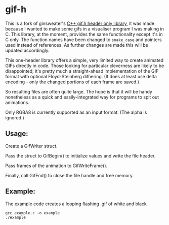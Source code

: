 # gif-h

This is a fork of ginsweater's [C++ gif.h header only library](https://github.com/ginsweater/gif-h), it was made because I wanted to make some gifs in a visualiser program I was making in C. This library, at the moment, provides the same functionality except it's in C only. The function names have been changed to `snake_case` and pointers used instead of references. As further changes are made this will be updated accordingly.

This one-header library offers a simple, very limited way to create animated GIFs directly in code. Those looking for particular cleverness are likely to be disappointed; it's pretty much a straight-ahead implementation of the GIF format with optional Floyd-Steinberg dithering. (It does at least use delta
encoding - only the changed portions of each frame are saved.) 

So resulting files are often quite large. The hope is that it will be handy nonetheless as a quick and easily-integrated way for programs to spit out animations.

Only RGBA8 is currently supported as an input format. (The alpha is ignored.) 

## Usage:

Create a GifWriter struct. 

Pass the struct to GifBegin() to initialize values and write the file header.

Pass frames of the animation to GifWriteFrame().

Finally, call GifEnd() to close the file handle and free memory.

## Example:
The example code creates a looping flashing .gif of white and black
```
gcc example.c -o example
./example

```


